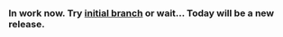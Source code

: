 ### In work now. Try [initial branch](https://github.com/sebaxakerhtc/ipxe-simple/tree/initial-release) or wait... Today will be a new release.
